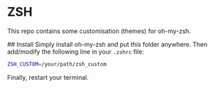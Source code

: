 # ZSH

This repo contains some customisation (themes) for oh-my-zsh.

## Install
Simply install oh-my-zsh and put this folder anywhere. Then add/modify the following line in your `.zshrc` file:

```bash
ZSH_CUSTOM=/your/path/zsh_custom
```

Finally, restart your terminal.
